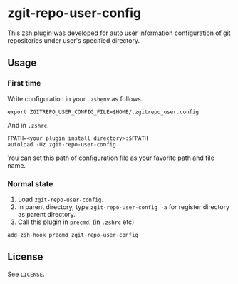 # zgit-repo-user-config

This zsh plugin was developed for auto user information configuration of git repositories under user's specified directory.

## Usage

### First time

Write configuration in your `.zshenv` as follows.

```
export ZGITREPO_USER_CONFIG_FILE=$HOME/.zgitrepo_user.config
```

And in `.zshrc`.
```
FPATH=<your plugin install directory>:$FPATH
autoload -Uz zgit-repo-user-config
```

You can set this path of configuration file as your favorite path and file name.

### Normal state

1. Load `zgit-repo-user-config`.
2. In parent directory, type `zgit-repo-user-config -a` for register directory as parent directory.
3. Call this plugin in `precmd`. (in `.zshrc` etc)

```
add-zsh-hook precmd zgit-repo-user-config
```

## License

See `LICENSE`.
